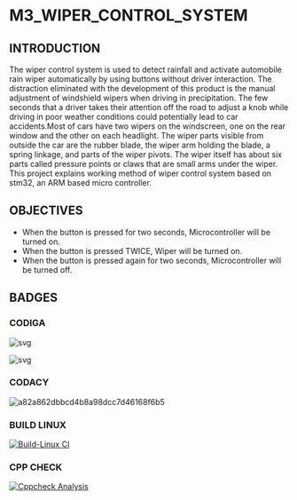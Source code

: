 # M3_WIPER_CONTROL_SYSTEM

## INTRODUCTION

The wiper control system is used to detect rainfall and activate automobile rain wiper automatically by using buttons without driver interaction. The distraction eliminated with the development of this product is the manual adjustment of windshield wipers when driving in precipitation. The few seconds that a driver takes their attention off the road to adjust a knob while driving in poor weather conditions could potentially lead to car accidents.Most of cars have two wipers on the windscreen, one on the rear window and the other on each headlight. The wiper parts visible from outside the car are the rubber blade, the wiper arm holding the blade, a spring linkage, and parts of the wiper pivots. The wiper itself has about six parts called pressure points or claws that are small arms under the wiper. This project explains working method of wiper control system based on stm32, an ARM based micro controller.

## OBJECTIVES
*	When the button is pressed for two seconds, Microcontroller will be turned on.
*	When the button is pressed TWICE, Wiper will be turned on.
*	When the button is pressed again for two seconds, Microcontroller will be turned off.

## BADGES

### CODIGA

![svg](https://user-images.githubusercontent.com/101172144/168335163-7d618d97-0254-40ae-8d22-599513c228c1.svg)

![svg](https://user-images.githubusercontent.com/101172144/168335187-41a3a674-2dfd-4379-95a6-0d7b84605800.svg)

### CODACY

![a82a862dbbcd4b8a98dcc7d46168f6b5](https://user-images.githubusercontent.com/101172144/168336241-f4e25a73-0040-400a-af19-ac1f957c448c.svg)

### BUILD LINUX

[![Build-Linux CI](https://github.com/Kentanicmario/M3_WIPER-CONTROL-SYSTEM/actions/workflows/Build%20on%20linux.yml/badge.svg)](https://github.com/Kentanicmario/M3_WIPER-CONTROL-SYSTEM/actions/workflows/Build%20on%20linux.yml)

### CPP CHECK

[![Cppcheck Analysis](https://github.com/Kentanicmario/M3_WIPER-CONTROL-SYSTEM/actions/workflows/cppcheck%20analysis.yml/badge.svg)](https://github.com/Kentanicmario/M3_WIPER-CONTROL-SYSTEM/actions/workflows/cppcheck%20analysis.yml)
